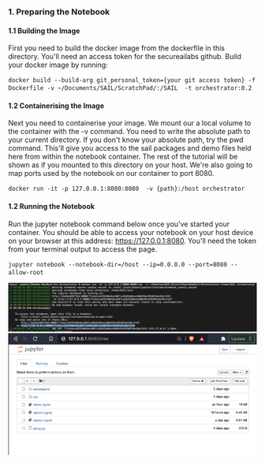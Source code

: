### 1. Preparing the Notebook

#### 1.1 Building the Image

First you need to build the docker image from the dockerfile in this directory. You'll need an access token for the secureailabs github. Build your docker image by running:

```
docker build --build-arg git_personal_token={your git access token} -f Dockerfile -v ~/Documents/SAIL/ScratchPad/:/SAIL  -t orchestrator:0.2
```

#### 1.2 Containerising the Image

Next you need to containerise your image. We mount our a local volume to the container with the -v command. You need to write the absolute path to your current directory. If you don't know your absolute path, try the pwd command. This'll give you access to the sail packages and demo files held here from within the notebook container. The rest of the tutorial will be shown as if you mounted to this directory on your host. We're also going to map ports used by the notebook on our container to port 8080.

```
docker run -it -p 127.0.0.1:8080:8080  -v {path}:/host orchestrator
```

#### 1.2 Running the Notebook

Run the jupyter notebook command below once you've started your container. You should be able to access your notebook on your host device on your browser at this address: https://127.0.0.1:8080. You'll need the token from your terminal output to access the page.

```
jupyter notebook --notebook-dir=/host --ip=0.0.0.0 --port=8080 --allow-root
```


![notebook](images/2.png)
![terminal output](images/1.png)
